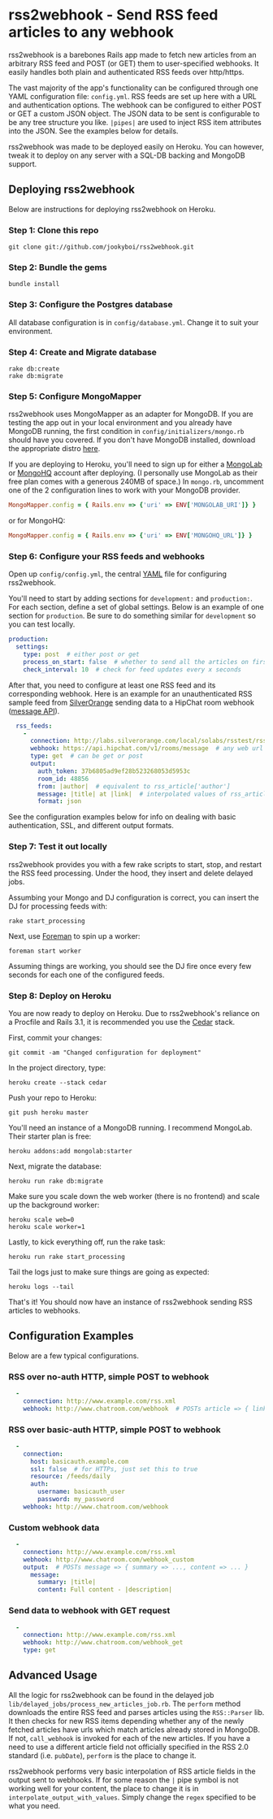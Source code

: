 # rss2webhook - Send RSS feed articles to any webhook

rss2webhook is a barebones Rails app made to fetch new articles from an arbitrary
RSS feed and POST (or GET) them to user-specified webhooks. It easily handles both plain
and authenticated RSS feeds over http/https.

The vast majority of the app's functionality can be configured through one YAML
configuration file: ``config.yml``. RSS feeds are set up here with a URL and authentication
options. The webhook can be configured to either POST or GET a custom JSON object.
The JSON data to be sent is configurable to be any tree structure you like.
``|pipes|`` are used to inject RSS item attributes into the JSON. See the examples
below for details.

rss2webhook was made to be deployed easily on Heroku. You can however, tweak it to
deploy on any server with a SQL-DB backing and MongoDB support.

## Deploying rss2webhook

Below are instructions for deploying rss2webhook on Heroku.

### Step 1: Clone this repo

    git clone git://github.com/jookyboi/rss2webhook.git

### Step 2: Bundle the gems

    bundle install

### Step 3: Configure the Postgres database

All database configuration is in ``config/database.yml``. Change it to suit your environment.

### Step 4: Create and Migrate database

    rake db:create
    rake db:migrate

### Step 5: Configure MongoMapper

rss2webhook uses MongoMapper as an adapter for MongoDB. If you are testing the app out
in your local environment and you already have MongoDB running, the first condition
in ``config/initializers/mongo.rb`` should have you covered. If you don't have MongoDB installed,
download the appropriate distro [here](http://www.mongodb.org/downloads).

If you are deploying to Heroku, you'll need to sign up for either a [MongoLab](http://addons.heroku.com/mongolab)
or [MongoHQ](http://addons.heroku.com/mongohq) account after deploying. (I personally use MongoLab as their
free plan comes with a generous 240MB of space.) In ``mongo.rb``, uncomment one of the 2 configuration
lines to work with your MongoDB provider.

```ruby
MongoMapper.config = { Rails.env => {'uri' => ENV['MONGOLAB_URI']} }
```

or for MongoHQ:

```ruby
MongoMapper.config = { Rails.env => {'uri' => ENV['MONGOHQ_URL']} }
```

### Step 6: Configure your RSS feeds and webhooks

Open up ``config/config.yml``, the central [YAML](http://www.yaml.org/) file for configuring
rss2webhook.

You'll need to start by adding sections for ``development:`` and ``production:``. For each section,
define a set of global settings. Below is an example of one section for ``production``. Be sure to
do something similar for ``development`` so you can test locally.

```yaml
production:
  settings:
    type: post  # either post or get
    process_on_start: false  # whether to send all the articles on first fetch of the feed
    check_interval: 10  # check for feed updates every x seconds
```

After that, you need to configure at least one RSS feed and its corresponding webhook. Here is
an example for an unauthenticated RSS sample feed from [SilverOrange](http://labs.silverorange.com/archive/2003/july/privaterss)
sending data to a HipChat room webhook ([message API](https://www.hipchat.com/docs/api/method/rooms/message)).

```yaml
  rss_feeds:
    -
      connection: http://labs.silverorange.com/local/solabs/rsstest/rss_plain.xml
      webhook: https://api.hipchat.com/v1/rooms/message  # any web url
      type: get  # can be get or post
      output:
        auth_token: 37b6805ad9ef28b523268053d5953c
        room_id: 48856
        from: |author|  # equivalent to rss_article['author']
        message: |title| at |link|  # interpolated values of rss_article
        format: json
```

See the configuration examples below for info on dealing with basic authentication, SSL,
and different output formats.

### Step 7: Test it out locally

rss2webhook provides you with a few rake scripts to start, stop, and restart the RSS feed processing.
Under the hood, they insert and delete delayed jobs.

Assumbing your Mongo and DJ configuration is correct, you can insert the DJ for processing feeds with:

    rake start_processing

Next, use [Foreman](http://michaelvanrooijen.com/articles/2011/06/08-managing-and-monitoring-your-ruby-application-with-foreman-and-upstart/)
to spin up a worker:

    foreman start worker

Assuming things are working, you should see the DJ fire once every few seconds for each one of the configured feeds.

### Step 8: Deploy on Heroku

You are now ready to deploy on Heroku. Due to rss2webhook's reliance on a Procfile and Rails 3.1, it is
recommended you use the [Cedar](http://devcenter.heroku.com/articles/cedar#using_cedar) stack.

First, commit your changes:

    git commit -am "Changed configuration for deployment"

In the project directory, type:

    heroku create --stack cedar

Push your repo to Heroku:

    git push heroku master

You'll need an instance of a MongoDB running. I recommend MongoLab. Their starter plan is free:

    heroku addons:add mongolab:starter

Next, migrate the database:

    heroku run rake db:migrate

Make sure you scale down the web worker (there is no frontend) and scale up the background worker:

    heroku scale web=0
    heroku scale worker=1

Lastly, to kick everything off, run the rake task:

    heroku run rake start_processing

Tail the logs just to make sure things are going as expected:

    heroku logs --tail

That's it! You should now have an instance of rss2webhook sending RSS articles to webhooks.

## Configuration Examples

Below are a few typical configurations.

### RSS over no-auth HTTP, simple POST to webhook

```yaml
  -
    connection: http://www.example.com/rss.xml
    webhook: http://www.chatroom.com/webhook  # POSTs article => { link => ... }
```

### RSS over basic-auth HTTP, simple POST to webhook

```yaml
  -
    connection:
      host: basicauth.example.com
      ssl: false  # for HTTPs, just set this to true
      resource: /feeds/daily
      auth:
        username: basicauth_user
        password: my_password
    webhook: http://www.chatroom.com/webhook
```

### Custom webhook data

```yaml
  -
    connection: http://www.example.com/rss.xml
    webhook: http://www.chatroom.com/webhook_custom
    output:  # POSTs message => { summary => ..., content => ... }
      message:
        summary: |title|
        content: Full content - |description|
```

### Send data to webhook with GET request

```yaml
  -
    connection: http://www.example.com/rss.xml
    webhook: http://www.chatroom.com/webhook_get
    type: get
```

## Advanced Usage

All the logic for rss2webhook can be found in the delayed job ``lib/delayed_jobs/process_new_articles_job.rb``.
The ``perform`` method downloads the entire RSS feed and parses articles using the ``RSS::Parser`` lib. It then
checks for new RSS items depending whether any of the newly fetched articles have urls which match articles
already stored in MongoDB. If not, ``call_webhook`` is invoked for each of the new articles. If you have a need
to use a different article field not officially specified in the RSS 2.0 standard (i.e. ``pubDate``), ``perform`` is the place
to change it.

rss2webhook performs very basic interpolation of RSS article fields in the output sent to webhooks. If
for some reason the ``|`` pipe symbol is not working well for your content, the place to change it is in
``interpolate_output_with_values``. Simply change the ``regex`` specified to be what you need.
